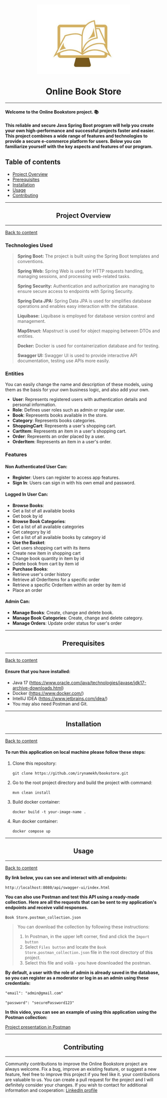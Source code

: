 <div align="center"> <h1 > <img src=logo.jpg width="300" align="center" alt="50"/></h1></div>

<div align="center"><h1>Online Book Store </h1></div>



___

#### Welcome to the Online Bookstore project. 📚 
#### This reliable and secure Java Spring Boot program will help you create your own high-performance and successful projects faster and easier. This project combines a wide range of features and technologies to provide a secure e-commerce platform for users. Below you can familiarize yourself with the key aspects and features of our program.

## Table of contents
- [Project Overview](#project-overview)
- [Prerequisites](#prerequisites)
- [Installation](#installation)
- [Usage](#usage)
- [Contributing](#contributing)

<hr>
<div id="project-overview" align="center">
  <h2 > Project Overview</h2>
</div>
<hr>


[Back to content](#table-of-contents) 

### Technologies Used

>**Spring Boot:**     The project is built using the Spring Boot templates and conventions.
> 
>**Spring Web:** Spring Web is used for HTTP requests handling, managing sessions, and processing web-related tasks.
> 
>**Spring Security:** Authentication and authorization are managing to ensure secure access to endpoints with Spring Security.
> 
>**Spring Data JPA:** Spring Data JPA is used for simplifies database operations and enables easy interaction with the database.
> 
>**Liquibase:** Liquibase is employed for database version control and management.
> 
>**MapStruct:** Mapstruct is used for object mapping between DTOs and entities.
> 
>**Docker:** Docker is used for containerization database and for testing.
> 
>**Swagger UI:** Swagger UI is used to provide interactive API documentation, testing use APIs more easily.

### Entities

You can easily change the name and description of these models, using them as the basis for your own business logic, and also add your own.

- **User**: Represents registered users with authentication details and personal information.
- **Role**: Defines user roles such as admin or regular user.
- **Book**: Represents books available in the store.
- **Category**: Represents books categories.
- **ShoppingCart**: Represents a user's shopping cart.
- **CartItem**: Represents an item in a user's shopping cart.
- **Order**: Represents an order placed by a user.
- **OrderItem**: Represents an item in a user's order.

### Features

#### Non Authenticated User Can:

- **Register**: Users can register to access app features.
- **Sign In**: Users can sign in with his own email and password.

#### Logged In User Can:

- **Browse Books**: 
- Get a list of all available books
- Get book by id
- **Browse Book Categories**: 
- Get a list of all available categories
- Get category by id
- Get a list of all available books by category id
- **Use the Basket**: 
- Get users shopping cart with its items
- Create new item in shopping cart
- Change book quantity in item by id
- Delete book from cart by item id
- **Purchase Books**: 
- Retrieve user's order history
- Retrieve all OrderItems for a specific order
- Retrieve a specific OrderItem within an order by item id
- Place an order

#### Admin Can:

- **Manage Books**: Create, change and delete book.
- **Manage Book Categories**: Create, change and delete category.
- **Manage Orders**: Update order status for user's order

<hr>
<div id="prerequisites" align="center">
  <h2 > Prerequisites</h2>
</div>
<hr>

[Back to content](#table-of-contents)

#### Ensure that you have installed:
- Java 17 (https://www.oracle.com/java/technologies/javase/jdk17-archive-downloads.html)
- Docker (https://www.docker.com/)
- IntelliJ IDEA (https://www.jetbrains.com/idea/)
- You may also need Postman and Git.

<hr>
<div id="installation" align="center">
  <h2 > Installation</h2>
</div>
<hr>


[Back to content](#table-of-contents)

#### To run this application on local machine please follow these steps:
1. Clone this repository: 

    ``git clone https://github.com/irynamekh/bookstore.git``

2. Go to the root project directory and build the project with command:

    ``mvn clean install``

3. Build docker container:

    ``docker build -t your-image-name .``

4. Run docker container:

    ``docker compose up``

<hr>
<div id="usage" align="center">
  <h2 > Usage</h2>
</div>
<hr>

[Back to content](#table-of-contents)

 **By link below, you can see and interact with all endpoints:**

`http://localhost:8080/api/swagger-ui/index.html`

**You can also use Postman and test this API using a ready-made collection.** 
**Here are all the requests that can be sent to my application's endpoints and receive valid responses.**

`Book Store.postman_collection.json`
> You can download the collection by following these instructions:
> 1. In Postman, in the upper left corner, find and click the `Import button`
> 2. Select `Files button` and locate the `Book Store.postman_collection.json` file in the root directory of this project.
> 3. Select this file and voilà - you have downloaded the postman.

 **By default, a user with the role of admin is already saved in the database, 
 so you can register as a moderator or log in as an admin using these credentials:**

`"email": "admin@gmail.com"`

`"password": "securePassword123"`

**In this video, you can see an example of using this application using the Postman collection:**

<a href="https://www.loom.com/share/b62d86bc835b401abcdda565df91c842?sid=1955732b-0288-4c61-9341-eac1d4f58536" target="_blank" class="social-icon">
Project presentation in Postman</a>


<hr>
<div id="contributing" align="center">
  <h2 > Contributing</h2>
</div>
<hr>

Community contributions to improve the Online Bookstore project are always welcome. Fix a bug, improve an existing feature, or suggest a new feature, feel free to improve this project if you feel like it. your contributions are valuable to us. You can create a pull request for the project and I will definitely consider your changes.
If you wish to contact for additional information and cooperation: 
<a href="https://www.linkedin.com/in/iryna-mekh/" target="_blank" class="social-icon">
LinkedIn profile</a>

